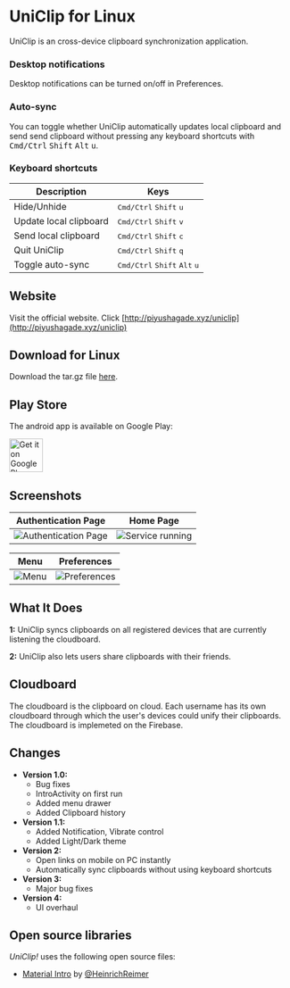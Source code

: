 
UniClip for Linux
=======================

UniClip is an cross-device clipboard synchronization application. 

### Desktop notifications

Desktop notifications can be turned on/off in Preferences.


### Auto-sync

You can toggle whether UniClip automatically updates local clipboard and send send clipboard without pressing any keyboard shortcuts with <kbd>Cmd/Ctrl</kbd> <kbd>Shift</kbd> <kbd>Alt</kbd> <kbd>u</kbd>.

### Keyboard shortcuts

Description            | Keys
-----------------------| -----------------------
Hide/Unhide            | <kbd>Cmd/Ctrl</kbd> <kbd>Shift</kbd> <kbd>u</kbd>
Update local clipboard   | <kbd>Cmd/Ctrl</kbd> <kbd>Shift</kbd> <kbd>v</kbd>
Send local clipboard     | <kbd>Cmd/Ctrl</kbd> <kbd>Shift</kbd> <kbd>c</kbd>
Quit UniClip      | <kbd>Cmd/Ctrl</kbd> <kbd>Shift</kbd> <kbd>q</kbd>
Toggle auto-sync  | <kbd>Cmd/Ctrl</kbd> <kbd>Shift</kbd> <kbd>Alt</kbd> <kbd>u</kbd>


Website
----
Visit the official website. Click [http://piyushagade.xyz/uniclip](http://piyushagade.xyz/uniclip)


Download for Linux
----
Download the tar.gz file <a href="https://github.com/piyushagade/UniClip-Linux/raw/master/downloads/uniclip-x64.tar.gz">here</a>.

Play Store
----
The android app is available on Google Play:

<a href="https://play.google.com/store/apps/details?id=com.piyushagade.uniclip">
	<img alt="Get it on Google Play" src="https://play.google.com/intl/en_us/badges/images/generic/en-play-badge.png" height="60" />
</a>

Screenshots
-----------

| Authentication Page | Home Page |
|:-:|:-:|
| ![Authentication Page][1] | ![Service running][3] |


| Menu | Preferences |
|:-:|:-:|
| ![Menu][4] | ![Preferences][2] |


What It Does
-----

**1:** UniClip syncs clipboards on all registered devices that are currently listening the cloudboard.

**2:** UniClip also lets users share clipboards with their friends.

Cloudboard
-------
The cloudboard is the clipboard on cloud. Each username has its own cloudboard through which the user's devices could unify their clipboards. The cloudboard is implemeted on the Firebase.

Changes
-------

* **Version 1.0:**
    * Bug fixes
    * IntroActivity on first run
    * Added menu drawer
    * Added Clipboard history
* **Version 1.1:**
    * Added Notification, Vibrate control
    * Added Light/Dark theme
* **Version 2:**
    * Open links on mobile on PC instantly
    * Automatically sync clipboards without using keyboard shortcuts
* **Version 3:**
    * Major bug fixes
* **Version 4:**
    * UI overhaul

Open source libraries
-------

*UniClip!* uses the following open source files:

* [Material Intro][7] by [@HeinrichReimer][6]


[7]: https://github.com/piyushagade/material-intro
[6]: https://github.com/HeinrichReimer


[1]: http://i.imgur.com/LXBO1Ey.png
[2]: http://i.imgur.com/vXnm4EF.png
[3]: http://i.imgur.com/holmAaL.png
[4]: http://i.imgur.com/qsOxLxR.png
[5]: http://i.imgur.com/StS7Vtl.png
